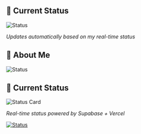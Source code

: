 

## 🚀 Current Status

![Status](https://github-status-badge.vercel.app/api/badge?username=rahuljangirworks&style=card&theme=dark)

*Updates automatically based on my real-time status*



## 👋 About Me

![Status](https://github-status-badge.vercel.app/api/badge?username=rahuljangirworks&style=minimal&theme=default)

## 🚀 Current Status

<!-- Card Style -->
![Status Card](https://github-status-badge.vercel.app/api/badge?username=rahuljangirworks&style=card&theme=github&width=400&height=120)

*Real-time status powered by Supabase + Vercel*



[![Status](https://github-status-badge.vercel.app/api/badge?username=rahuljangirworks&style=card&theme=dark)](https://github.com/rahuljangirworks)
